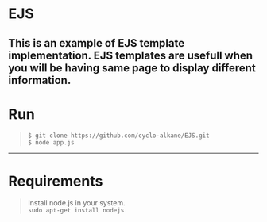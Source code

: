 # EJS

This is an example of EJS template implementation. EJS templates are usefull when you will be having same page to display different information.
---
# Run
> `$ git clone https://github.com/cyclo-alkane/EJS.git`\
> `$ node app.js`
---
# Requirements
> Install node.js in your system.\
> `sudo apt-get install nodejs`

